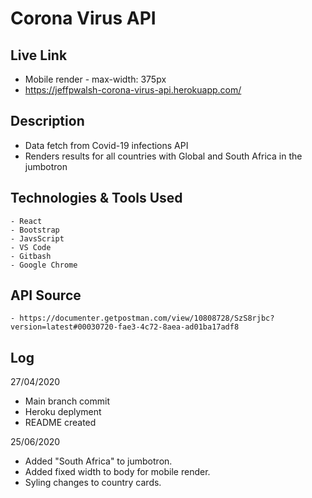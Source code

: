 
# Corona Virus API

## Live Link
- Mobile render - max-width: 375px
- https://jeffpwalsh-corona-virus-api.herokuapp.com/

## Description
 - Data fetch from Covid-19 infections API
 - Renders results for all countries with Global and South Africa in the jumbotron
 
## Technologies & Tools Used
``` 
- React
- Bootstrap 
- JavsScript
- VS Code
- Gitbash
- Google Chrome
```
     
## API Source

``` 
- https://documenter.getpostman.com/view/10808728/SzS8rjbc?version=latest#00030720-fae3-4c72-8aea-ad01ba17adf8
```

  
 ## Log
 27/04/2020
 
- Main branch commit 
- Heroku deplyment
- README created

25/06/2020

- Added "South Africa" to jumbotron.
- Added fixed width to body for mobile render.
- Syling changes to country cards.




  
 
 
  
 
 



